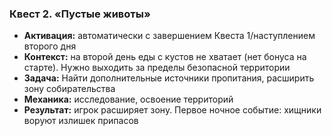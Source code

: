 ### Квест 2. «Пустые животы»

- **Активация:** автоматически с завершением Квеста 1/наступлением второго дня
- **Контекст:** на второй день еды с кустов не хватает (нет бонуса на старте). Нужно выходить за пределы безопасной территории
- **Задача:** Найти дополнительные источники пропитания, расширить зону собирательства
- **Механика:** исследование, освоение территорий
- **Результат:** игрок расширяет зону. Первое ночное событие: хищники воруют излишек припасов